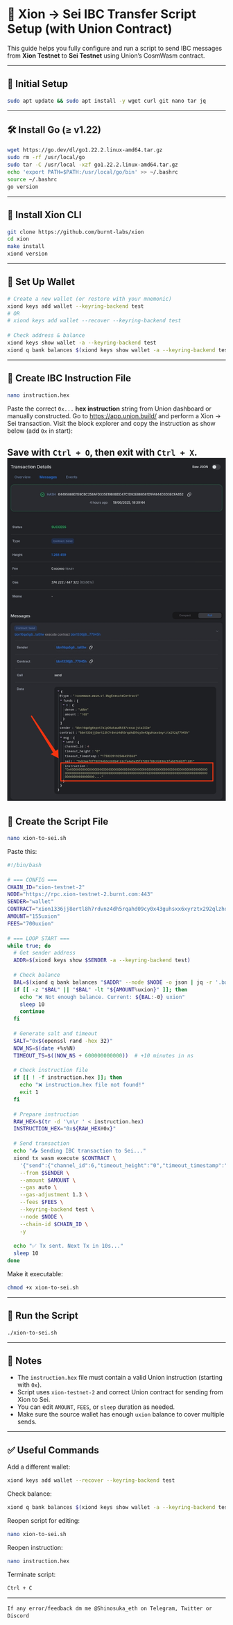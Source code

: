 # 🌉 Xion → Sei IBC Transfer Script Setup (with Union Contract)

This guide helps you fully configure and run a script to send IBC messages from **Xion Testnet** to **Sei Testnet** using Union’s CosmWasm contract.

---

## 🚀 Initial Setup

```bash
sudo apt update && sudo apt install -y wget curl git nano tar jq
```

---

## 🛠 Install Go (≥ v1.22)

```bash
wget https://go.dev/dl/go1.22.2.linux-amd64.tar.gz
sudo rm -rf /usr/local/go
sudo tar -C /usr/local -xzf go1.22.2.linux-amd64.tar.gz
echo 'export PATH=$PATH:/usr/local/go/bin' >> ~/.bashrc
source ~/.bashrc
go version
```

---

## 🧪 Install Xion CLI

```bash
git clone https://github.com/burnt-labs/xion
cd xion
make install
xiond version
```

---

## 🔐 Set Up Wallet

```bash
# Create a new wallet (or restore with your mnemonic)
xiond keys add wallet --keyring-backend test
# OR
# xiond keys add wallet --recover --keyring-backend test

# Check address & balance
xiond keys show wallet -a --keyring-backend test
xiond q bank balances $(xiond keys show wallet -a --keyring-backend test) --node https://rpc.xion-testnet-2.burnt.com:443
```

---

## 🧾 Create IBC Instruction File

```bash
nano instruction.hex
```

Paste the correct `0x...` **hex instruction** string from Union dashboard or manually constructed. Go to https://app.union.build/ and perform a Xion -> Sei transaction. Visit the block explorer and copy the instruction as show below (add `0x` in start):

Save with `Ctrl + O`, then exit with `Ctrl + X`.
![Preview](./image_instruction.jpg)
---

## 📜 Create the Script File

```bash
nano xion-to-sei.sh
```

Paste this:

```bash
#!/bin/bash

# === CONFIG ===
CHAIN_ID="xion-testnet-2"
NODE="https://rpc.xion-testnet-2.burnt.com:443"
SENDER="wallet"
CONTRACT="xion1336jj8ertl8h7rdvnz4dh5rqahd09cy0x43guhsxx6xyrztx292qlzhdk9"
AMOUNT="155uxion"
FEES="700uxion"

# === LOOP START ===
while true; do
  # Get sender address
  ADDR=$(xiond keys show $SENDER -a --keyring-backend test)
  
  # Check balance
  BAL=$(xiond q bank balances "$ADDR" --node $NODE -o json | jq -r '.balances[] | select(.denom=="uxion") | .amount')
  if [[ -z "$BAL" || "$BAL" -lt "${AMOUNT%uxion}" ]]; then
    echo "❌ Not enough balance. Current: ${BAL:-0} uxion"
    sleep 10
    continue
  fi

  # Generate salt and timeout
  SALT="0x$(openssl rand -hex 32)"
  NOW_NS=$(date +%s%N)
  TIMEOUT_TS=$((NOW_NS + 600000000000))  # +10 minutes in ns

  # Check instruction file
  if [[ ! -f instruction.hex ]]; then
    echo "❌ instruction.hex file not found!"
    exit 1
  fi

  # Prepare instruction
  RAW_HEX=$(tr -d '\n\r ' < instruction.hex)
  INSTRUCTION_HEX="0x${RAW_HEX#0x}"

  # Send transaction
  echo "📤 Sending IBC transaction to Sei..."
  xiond tx wasm execute $CONTRACT \
    '{"send":{"channel_id":6,"timeout_height":"0","timeout_timestamp":"'"$TIMEOUT_TS"'","salt":"'"$SALT"'","instruction":"'"$INSTRUCTION_HEX"'"}}' \
    --from $SENDER \
    --amount $AMOUNT \
    --gas auto \
    --gas-adjustment 1.3 \
    --fees $FEES \
    --keyring-backend test \
    --node $NODE \
    --chain-id $CHAIN_ID \
    -y

  echo "✅ Tx sent. Next Tx in 10s..."
  sleep 10
done

```

Make it executable:

```bash
chmod +x xion-to-sei.sh
```

---

## 🚀 Run the Script

```bash
./xion-to-sei.sh
```

---

## 🧠 Notes

- The `instruction.hex` file must contain a valid Union instruction (starting with `0x`).
- Script uses `xion-testnet-2` and correct Union contract for sending from Xion to Sei.
- You can edit `AMOUNT`, `FEES`, or `sleep` duration as needed.
- Make sure the source wallet has enough `uxion` balance to cover multiple sends.

---

## ✅ Useful Commands

Add a different wallet:

```bash
xiond keys add wallet --recover --keyring-backend test
```

Check balance:

```bash
xiond q bank balances $(xiond keys show wallet -a --keyring-backend test) --node https://rpc.xion-testnet-2.burnt.com:443
```

Reopen script for editing:

```bash
nano xion-to-sei.sh
```

Reopen instruction:

```bash
nano instruction.hex
```

Terminate script:

```bash
Ctrl + C
```

---

`If any error/feedback dm me @Shinosuka_eth on Telegram, Twitter or Discord`
